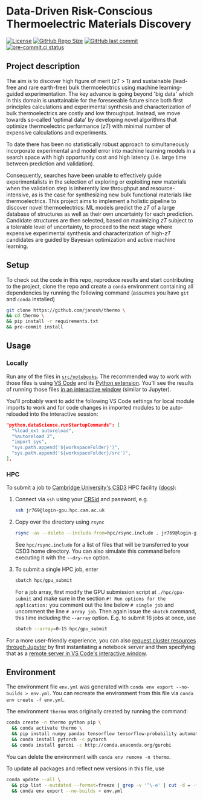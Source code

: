 # Data-Driven Risk-Conscious Thermoelectric Materials Discovery

[![License](https://img.shields.io/github/license/janosh/thermo?label=License)](/license)
[![GitHub Repo Size](https://img.shields.io/github/repo-size/janosh/thermo?label=Repo+Size)](https://github.com/janosh/thermo/graphs/contributors)
[![GitHub last commit](https://img.shields.io/github/last-commit/janosh/thermo?label=Last+Commit)](https://github.com/janosh/thermo/commits)
[![pre-commit.ci status](https://results.pre-commit.ci/badge/github/janosh/thermo/master.svg)](https://results.pre-commit.ci/latest/github/janosh/thermo/master)

## Project description

The aim is to discover high figure of merit (_zT_ > 1) and sustainable (lead-free and rare earth-free) bulk thermoelectrics using machine learning-guided experimentation. The key advance is going beyond 'big data' which in this domain is unattainable for the foreseeable future since both first principles calculations and experimental synthesis and characterization of bulk thermoelectrics are costly and low throughput. Instead, we move towards so-called 'optimal data' by developing novel algorithms that optimize thermoelectric performance (_zT_) with minimal number of expensive calculations and experiments.

To date there has been no statistically robust approach to simultaneously incorporate experimental and model error into machine learning models in a search space with high opportunity cost and high latency (i.e. large time between prediction and validation).

Consequently, searches have been unable to effectively guide experimentalists in the selection of exploring or exploiting new materials when the validation step is inherently low throughput and resource-intensive, as is the case for synthesizing new bulk functional materials like thermoelectrics. This project aims to implement a holistic pipeline to discover novel thermoelectrics: ML models predict the _zT_ of a large database of structures as well as their own uncertainty for each prediction. Candidate structures are then selected, based on maximizing _zT_ subject to a tolerable level of uncertainty, to proceed to the next stage where expensive experimental synthesis and characterization of high-_zT_ candidates are guided by Bayesian optimization and active machine learning.

## Setup

To check out the code in this repo, reproduce results and start contributing to the project, clone the repo and create a `conda` environment containing all dependencies by running the following command (assumes you have `git` and `conda` installed)

```sh
git clone https://github.com/janosh/thermo \
&& cd thermo \
&& pip install -r requirements.txt
&& pre-commit install
```

## Usage

### Locally

Run any of the files in [`src/notebooks`](https://github.com/janosh/thermo/tree/master/src/notebooks). The recommended way to work with those files is using [VS Code](https://code.visualstudio.com) and its [Python extension](https://marketplace.visualstudio.com/items?itemName=ms-python.python). You'll see the results of running those files [in an interactive window](https://code.visualstudio.com/docs/python/jupyter-support-py) (similar to Jupyter).

You'll probably want to add the following VS Code settings for local module imports to work and for code changes in imported modules to be auto-reloaded into the interactive session:

```json
"python.dataScience.runStartupCommands": [
  "%load_ext autoreload",
  "%autoreload 2",
  "import sys",
  "sys.path.append('${workspaceFolder}')",
  "sys.path.append('${workspaceFolder}/src')",
],
```

### HPC

To submit a job to [Cambridge University's CSD3](https://hpc.cam.ac.uk) HPC facility ([docs](https://docs.hpc.cam.ac.uk/hpc)):

1. Connect via `ssh` using your [CRSid](https://help.uis.cam.ac.uk/new-starters/it-for-students/student-it-services/your-crsid) and password, e.g.

   ```sh
   ssh jr769@login-gpu.hpc.cam.ac.uk
   ```

2. Copy over the directory using `rsync`

   ```sh
   rsync -av --delete --include-from=hpc/rsync.include . jr769@login-gpu.hpc.cam.ac.uk:thermoelectrics
   ```

   See `hpc/rsync.include` for a list of files that will be transferred to your CSD3 home directory. You can also simulate this command before executing it with the `--dry-run` option.

3. To submit a single HPC job, enter

   ```sh
   sbatch hpc/gpu_submit
   ```

   For a job array, first modify the GPU submission script at `./hpc/gpu-submit` and make sure in the section `#! Run options for the application:` you comment out the line below `# single job` and uncomment the line `# array job`. Then again issue the `sbatch` command, this time including the `--array` option. E.g. to submit 16 jobs at once, use

   ```sh
   sbatch --array=0-15 hpc/gpu_submit
   ```

For a more user-friendly experience, you can also [request cluster resources through Jupyter](https://docs.hpc.cam.ac.uk/hpc/software-packages/jupyter.html) by first instantiating a notebook server and then specifying that as a [remote server in VS Code's interactive window](https://code.visualstudio.com/docs/python/jupyter-support#_connect-to-a-remote-jupyter-server).

## Environment

The environment file `env.yml` was generated with `conda env export --no-builds > env.yml`. You can recreate the environment from this file via `conda env create -f env.yml`.

The environment `thermo` was originally created by running the command:

```sh
conda create -n thermo python pip \
  && conda activate thermo \
  && pip install numpy pandas tensorflow tensorflow-probability automatminer scikit-learn scikit-optimize jupyter matplotlib seaborn plotly umap-learn pytest ipykernel
  && conda install pytorch -c pytorch
  && conda install gurobi -c http://conda.anaconda.org/gurobi
```

You can delete the environment with `conda env remove -n thermo`.

To update all packages and reflect new versions in this file, use

```sh
conda update --all \
  && pip list --outdated --format=freeze | grep -v '^\-e' | cut -d = -f 1  | xargs -n1 pip install -U \
  && conda env export --no-builds > env.yml
```
